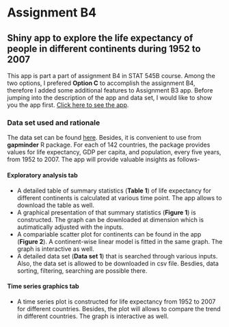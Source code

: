 # Assignment B4
## Shiny app to explore the life expectancy of people in different continents during 1952 to 2007

This app is part a part of assignment B4 in STAT 545B course. Among the two options, I prefered **Option C** to accomplish the assignment B4, therefore I added some additional features to Assignment B3 app. Before jumping into the description of the app and data set, I would like to show you the app first. [Click here to see the app](https://mhmondol.shinyapps.io/Assignment_B4/).

### Data set used and rationale
The data set can be found [here](https://www.gapminder.org/data/). Besides, it is convenient to use from **gapminder** R package. For each of 142 countries, the package provides values for life expectancy, GDP per capita, and population, every five years, from 1952 to 2007. The app will provide valuable insights as follows-


#### Exploratory analysis tab

 - A detailed table of summary statistics (**Table 1**) of life expectancy for different continents is calculated at various time point. The app allows to download the table as well.
 - A graphical presentation of that summary statistics (**Figure 1**) is constructed. The graph can be downloaded at dimension which is autimatically adjusted with the inputs.
 - A compariable scatter plot for continents can be found in the app (**Figure 2**). A continent-wise linear model is fitted in the same graph. The graph is interactive as well.
 - A detailed data set (**Data set 1**) that is searched through various inputs. Also, the data set is allowed to be downloaded in csv file. Besdies, data sorting, filtering, searching are possible there.

#### Time series graphics tab

 - A time series plot is constructed for life expectancy from 1952 to 2007 for different countries. Besides, the plot will allows to compare the trend in different countries. The graph is interactive as well.






